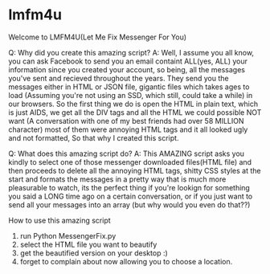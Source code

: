 # lmfm4u
Welcome to LMFM4U(Let Me Fix Messenger For You)

Q: Why did you create this amazing script?
A: Well, I assume you all know, you can ask Facebook to send you an email containt ALL(yes, ALL) your information since you created your account, so being, all the messages you've sent and recieved throughout the years. They send you the messages either in HTML or JSON file, gigantic files which takes ages to load (Assuming you're not using an SSD, which still, could take a while) in our browsers. So the first thing we do is open the HTML in plain text, which is just AIDS, we get all the DIV tags and all the HTML we could possible NOT want (A conversation with one of my best friends had over 58 MILLION character) most of them were annoying HTML tags and it all looked ugly and not formatted, So that why I created this script. 

Q: What does this amazing script do?
A: This AMAZING script asks you kindly to select one of those messenger downloaded files(HTML file) and then proceeds to delete all the annoying HTML tags, shitty CSS styles at the start and formats the messages in a pretty way that is much more pleasurable to watch, its the perfect thing if you're lookign for something you said a LONG time ago on a certain conversation, or if you just want to send all your messages into an array (but why would you even do that??) 

How to use this amazing script

1. run Python MessengerFix.py
2. select the HTML file you want to beautify
3. get the beautified version on your desktop :)
4. forget to complain about now allowing you to choose a location.
